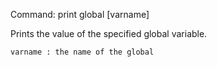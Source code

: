 Command:	print global [varname]

Prints the value of the specified global variable.

    varname	: the name of the global

